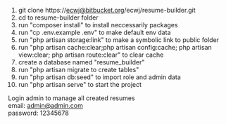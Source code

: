 1. git clone https://ecwj@bitbucket.org/ecwj/resume-builder.git
2. cd to resume-builder folder
3. run "composer install" to install neccessarily packages
4. run "cp .env.example .env" to make default env data
5. run "php artisan storage:link" to make a symbolic link to public folder
6. run "php artisan cache:clear;php artisan config:cache; php artisan view:clear; php artisan route:clear" to clear cache
7. create a database named "resume_builder"
8. run "php artisan migrate to create tables"
9. run "php artisan db:seed" to import role and admin data
10. run "php artisan serve" to start the project

Login admin to manage all created resumes <br />
email: admin@admin.com<br />
password: 12345678<br />
